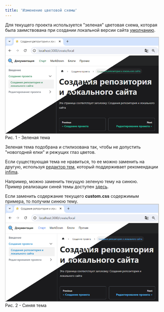 ```yaml
---
title: 'Изменение цветовой схемы'
---
```


Для текущего проекта используется "зеленая" цветовая схема, которая была заимствована при создании локальной версии сайта 
[умолчанию](../../create/local.md#создание-локальной-версии-сайта). 

![](img/color-schemes1.png)  
Рис. 1 - Зеленая тема

Зеленая тема подобрана и стилизована так, чтобы не допустить "новогодней елки" и режущих глаз цветов. 

Если существующая тема не нравиться, то ее можно заменить на другую, 
используя [редактор тем](https://docusaurus.io/docs/styling-layout#styling-your-site-with-infima), 
который поддерживает рекомендации [infima](https://infima.dev/docs/getting-started/introduction). 

Например, можно заменить текущую зеленую тему на синюю.  
Пример реализации синей темы доступен [здесь](pathname:///files/custom_css_blue.txt).

Если заменить содержание текущего **custom.css** содержимым примера, то получим синюю тему.  
![](img/color-schemes2.png)  
Рис. 2 - Синяя тема  






